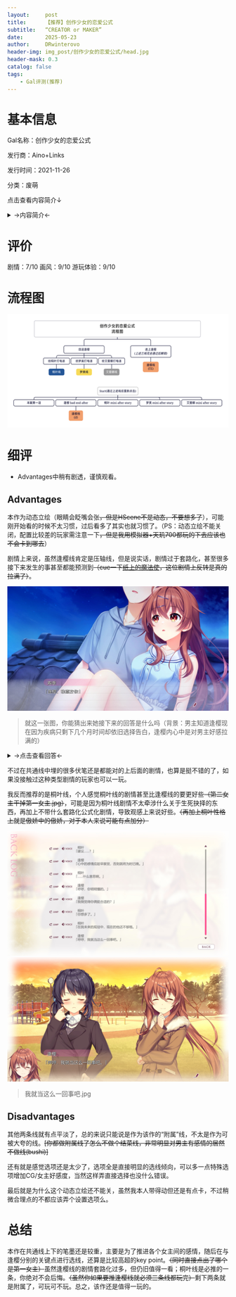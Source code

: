 ```yaml
---
layout:     post
title:      【推荐】创作少女的恋爱公式
subtitle:   “CREATOR or MAKER”
date:       2025-05-23
author:     DRwinterovo
header-img: img_post/创作少女的恋爱公式/head.jpg
header-mask: 0.3
catalog: false
tags:
    - Gal评测(推荐)
---
```


# 基本信息

Gal名称：创作少女的恋爱公式

发行商：Aino+Links

发行时间：2021-11-26

分类：废萌

点击查看内容简介↓

<details>
<summary>→内容简介←</summary>

<div markdown="1">

> 从今年开始搬到表妹家寄宿的主人公·镜寿季<br>寿季前往东京，其实心里还有一个秘密。<br><br>那就是，找回失去的作为创作者的力量——<br><br>曾经，寿季有一位青梅竹马少女。<br>她的名字，是彩濑逢樱<br><br>两人从小就很亲密，在创作上亦是良好的竞争关系。<br>然而，随着年龄的增长，寿季意识到自己与逢樱的不同之处。<br>此后，逢樱因为家庭原因搬到了东京。<br><br>分别的寿季和逢樱写信交流近况，<br>互赠彼此所写的小说。<br>但是，升学后逢樱突然失去了联系。<br><br>尽管如此，寿季仍坚持着创作，制作同人游戏，<br>并且在轻小说业界实现了商业出道。<br><br>顺利成长为创作者的寿季，<br>半年前因为某件事而遇到了低谷。<br>与同年的作家们一起生活的话，<br>说不定能够激发灵感、脱离低谷，寿季如此想着。<br>于是，他决定入读东京聚集着各领域创作者的私立才华学园<br><br>——然后，春天。<br>顺利考上才华学园的寿季前往了东京，与逢樱偶然地重逢了。

</div>
</details>

# 评价
剧情：7/10 画风：9/10 游玩体验：9/10

# 流程图

![](/img_post/创作少女的恋爱公式/流程图.png)

# 细评

* Advantages中稍有剧透，谨慎观看。

## Advantages

本作为动态立绘（眼睛会眨嘴会张~~，但是HScene不是动态，不要想多了~~），可能刚开始看的时候不太习惯，过后看多了其实也就习惯了。（PS：动态立绘不能关闭，配置比较差的玩家需注意一下~~，但是我用模拟器+天玑700都玩的下去应该也不会卡到哪去~~）

剧情上来说，虽然逢樱线肯定是压轴线，但是说实话，剧情过于套路化，甚至很多接下来发生的事甚至都能预测到~~（cue一下[纸上的魔法使](https://drwinterqwq.github.io/2025/04/05/%E7%BA%B8%E4%B8%8A%E9%AD%94%E6%B3%95%E4%BD%BF/)，这位剧情上反转是真的拉满了）~~。

![](/img_post/创作少女的恋爱公式/1.jpg)

> 就这一张图，你能猜出来她接下来的回答是什么吗（背景：男主知道逢樱现在因为疾病只剩下几个月时间却依旧选择告白，逢樱内心中是对男主好感拉满的）

<details>
<summary>→点击查看回答←</summary>

<div markdown="1">

![](/img_post/创作少女的恋爱公式/2.jpg)

> 你猜对了吗，是不是很简单就猜出来答案了

</div>
</details>

不过在共通线中埋的很多伏笔还是都能对的上后面的剧情，也算是挺不错的了，如果没接触过这种类型剧情的玩家也可以一玩。

我反而推荐的是桐叶线，个人感觉桐叶线的剧情甚至比逢樱线的要更好些~~（第二女主干掉第一女主.jpg）~~，可能是因为桐叶线剧情不太牵涉什么关于生死抉择的东西，再加上不带什么套路化公式化剧情，导致观感上来说好些。~~（再加上桐叶性格上就是傲娇中的傲娇，对于本人来说可能有点加分）~~

![](/img_post/创作少女的恋爱公式/3.jpg)
![](/img_post/创作少女的恋爱公式/4.jpg)

> 我就当这么一回事吧.jpg

## Disadvantages

其他两条线就有点平淡了，总的来说只能说是作为该作的“附属”线，不太是作为可被大夸的线。~~[你都做附属线了怎么不做个结菜线，非常明显对男主有感情的居然不做线(bushi)]~~

还有就是感觉选项还是太少了，选项全是直接明显的选线倾向，可以多一点特殊选项增加CG/女主好感度，当然这样弄直接选择也没什么错误。

最后就是为什么这个动态立绘还不能关，虽然我本人带得动但还是有点卡，不过稍微合理点的不都应该弄个设置选项么。

# 总结

本作在共通线上下的笔墨还是较重，主要是为了推进各个女主间的感情，随后在与逢樱分别的关键点进行选线，还算是比较高超的key point。~~（同时直接点出了哪个是第一女主）~~虽然逢樱线的剧情套路化过多，但仍旧值得一看；桐叶线是必推的一条，你绝对不会后悔。~~（虽然你如果要推逢樱线就必须三条线都玩完）~~剩下两条就是附属了，可玩可不玩。总之，该作还是值得一玩的。